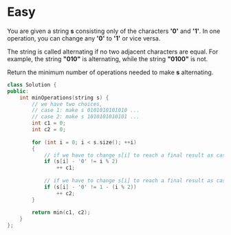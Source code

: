 # Easy

You are given a string **s** consisting only of the characters **'0'** and **'1'**. In one operation, you can change any **'0'** to **'1'** or vice versa.

The string is called alternating if no two adjacent characters are equal. For example, the string **"010"** is alternating, while the string **"0100"** is not.

Return the minimum number of operations needed to make **s** alternating.

```cpp
class Solution {
public:
    int minOperations(string s) {
        // we have two choices, 
        // case 1: make s 0101010101010 ...
        // case 2: make s 1010101010101 ...
        int c1 = 0;
        int c2 = 0;
        
        for (int i = 0; i < s.size(); ++i)
        {
            // if we have to change s[i] to reach a final result as case 1.
            if (s[i] - '0' != i % 2)
                ++ c1;
            
            // if we have to change s[i] to reach a final result as case 2.
            if (s[i] - '0' != 1 - (i % 2))
                ++ c2;
        }
        
        return min(c1, c2);
    }
};
```
